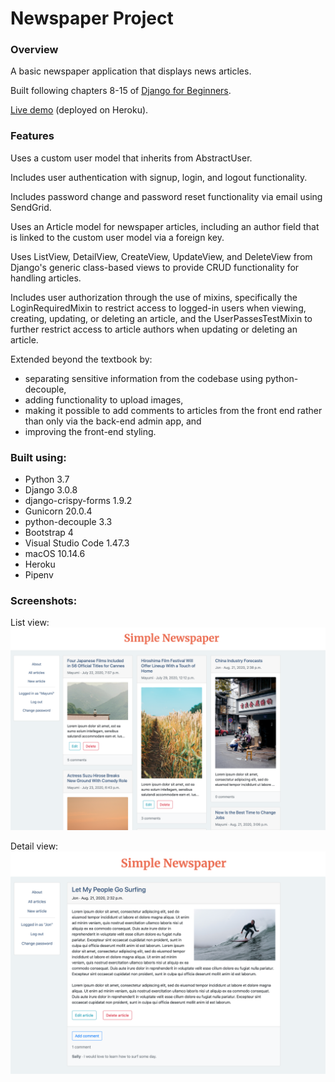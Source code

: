 # Newspaper Project

### Overview

A basic newspaper application that displays news articles.

Built following chapters 8-15 of [Django for Beginners](https://djangoforbeginners.com).</br>

[Live demo](https://jjl-newspaper.herokuapp.com) (deployed on Heroku).

### Features

Uses a custom user model that inherits from AbstractUser.</br>

Includes user authentication with signup, login, and logout functionality.</br>

Includes password change and password reset functionality via email using SendGrid.</br>

Uses an Article model for newspaper articles, including an author field that is linked to the custom user model via a foreign key.</br>

Uses ListView, DetailView, CreateView, UpdateView, and DeleteView from Django's generic class-based views to provide CRUD functionality for handling articles.</br>

Includes user authorization through the use of mixins, specifically the LoginRequiredMixin to restrict access to logged-in users when viewing, creating, updating, or deleting an article, and the UserPassesTestMixin to further restrict access to article authors when updating or deleting an article.</br>

Extended beyond the textbook by:</br>
* separating sensitive information from the codebase using python-decouple,
* adding functionality to upload images,
* making it possible to add comments to articles from the front end rather than only via the back-end admin app, and
* improving the front-end styling.</br>

### Built using:

* Python 3.7
* Django 3.0.8
* django-crispy-forms 1.9.2
* Gunicorn 20.0.4
* python-decouple 3.3
* Bootstrap 4
* Visual Studio Code 1.47.3
* macOS 10.14.6
* Heroku
* Pipenv

### Screenshots:

List view:
![alt text](readme_screenshot_1.png "Article list screenshot")</br>

Detail view:
![alt text](readme_screenshot_2.png "Article detail screenshot")

